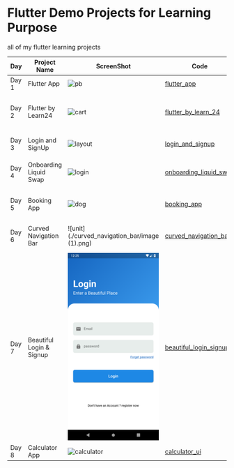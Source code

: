 # Flutter Demo Projects for Learning Purpose

all of my flutter learning projects

| Day   | Project Name              | ScreenShot                                     | Code                                               | Remarks                                         |
| ----- | ----------------          | ---------------------------------------------- | --------------------------------------             | ----------------------------------------------- |
| Day 1 | Flutter App               | ![pb](./screenshots/poor_brothers.png)         | [flutter_app](./flutter_app)                       | First flutter app                               |
| Day 2 | Flutter by Learn24        | ![cart](./screenshots/basic_cart.png)          | [flutter_by_learn_24](./flutter_by_learn_24)       | All source code of learn24 youtube tutorials    |
| Day 3 | Login and SignUp          | ![layout](./screenshots/flutter_layout.png)    | [login_and_signup](./login_and_signup)             | Simple Login and SignUp UI                      |
| Day 4 | Onboarding Liquid Swap    | ![login](./screenshots/basic_login_ui.png)     | [onboarding_liquid_swap](./onboarding_liquid_swap) | Onboarding liquid swaping slider                |
| Day 5 | Booking App               | ![dog](./screenshots/dog_photo_viewer.png)     | [booking_app](./booking_app)                       | Simple hotel booking app                        |
| Day 6 | Curved Navigation Bar     | ![unit](./curved_navigation_bar/image (1).png)      | [curved_navigation_bar](./curved_navigation_bar)   | Beautiful curved navigation bar                 |
| Day 7 | Beautiful Login & Signup  | ![unit](./beautiful_login_signup/image.png)       | [beautiful_login_signup](./beautiful_login_signup)                  | Beautiful Login and Signup UI                    |
| Day 8 | Calculator App            | ![calculator](./screenshots/calculator_ui.png) | [calculator_ui](./calculator_ui)                   | Calculator App                                  |
